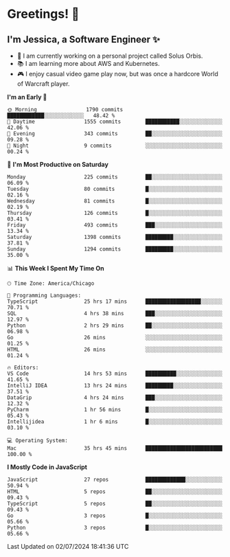 # Greetings! 🧠

## I'm Jessica, a Software Engineer :sparkles:

- 🌟 I am currently working on a personal project called Solus Orbis.
- 📚 I am learning more about AWS and Kubernetes.
- 🎮 I enjoy casual video game play now, but was once a hardcore World of Warcraft player.

<!--START_SECTION:waka-->
**I'm an Early 🐤** 

```text
🌞 Morning                1790 commits        ████████████░░░░░░░░░░░░░   48.42 % 
🌆 Daytime                1555 commits        ███████████░░░░░░░░░░░░░░   42.06 % 
🌃 Evening                343 commits         ██░░░░░░░░░░░░░░░░░░░░░░░   09.28 % 
🌙 Night                  9 commits           ░░░░░░░░░░░░░░░░░░░░░░░░░   00.24 % 
```
📅 **I'm Most Productive on Saturday** 

```text
Monday                   225 commits         ██░░░░░░░░░░░░░░░░░░░░░░░   06.09 % 
Tuesday                  80 commits          █░░░░░░░░░░░░░░░░░░░░░░░░   02.16 % 
Wednesday                81 commits          █░░░░░░░░░░░░░░░░░░░░░░░░   02.19 % 
Thursday                 126 commits         █░░░░░░░░░░░░░░░░░░░░░░░░   03.41 % 
Friday                   493 commits         ███░░░░░░░░░░░░░░░░░░░░░░   13.34 % 
Saturday                 1398 commits        █████████░░░░░░░░░░░░░░░░   37.81 % 
Sunday                   1294 commits        █████████░░░░░░░░░░░░░░░░   35.00 % 
```


📊 **This Week I Spent My Time On** 

```text
🕑︎ Time Zone: America/Chicago

💬 Programming Languages: 
TypeScript               25 hrs 17 mins      ██████████████████░░░░░░░   70.71 % 
SQL                      4 hrs 38 mins       ███░░░░░░░░░░░░░░░░░░░░░░   12.97 % 
Python                   2 hrs 29 mins       ██░░░░░░░░░░░░░░░░░░░░░░░   06.98 % 
Go                       26 mins             ░░░░░░░░░░░░░░░░░░░░░░░░░   01.25 % 
HTML                     26 mins             ░░░░░░░░░░░░░░░░░░░░░░░░░   01.24 % 

🔥 Editors: 
VS Code                  14 hrs 53 mins      ██████████░░░░░░░░░░░░░░░   41.65 % 
IntelliJ IDEA            13 hrs 24 mins      █████████░░░░░░░░░░░░░░░░   37.51 % 
DataGrip                 4 hrs 24 mins       ███░░░░░░░░░░░░░░░░░░░░░░   12.32 % 
PyCharm                  1 hr 56 mins        █░░░░░░░░░░░░░░░░░░░░░░░░   05.43 % 
Intellijidea             1 hr 6 mins         █░░░░░░░░░░░░░░░░░░░░░░░░   03.10 % 

💻 Operating System: 
Mac                      35 hrs 45 mins      █████████████████████████   100.00 % 
```

**I Mostly Code in JavaScript** 

```text
JavaScript               27 repos            █████████████░░░░░░░░░░░░   50.94 % 
HTML                     5 repos             ██░░░░░░░░░░░░░░░░░░░░░░░   09.43 % 
TypeScript               5 repos             ██░░░░░░░░░░░░░░░░░░░░░░░   09.43 % 
Go                       3 repos             █░░░░░░░░░░░░░░░░░░░░░░░░   05.66 % 
Python                   3 repos             █░░░░░░░░░░░░░░░░░░░░░░░░   05.66 % 
```




 Last Updated on 02/07/2024 18:41:36 UTC
<!--END_SECTION:waka-->

<!--
**jessikuh/jessikuh** is a ✨ _special_ ✨ repository because its `README.md` (this file) appears on your GitHub profile.

Here are some ideas to get you started:

- 🔭 I’m currently working on ...
- 🌱 I’m currently learning ...
- 👯 I’m looking to collaborate on ...
- 🤔 I’m looking for help with ...
- 💬 Ask me about ...
- 📫 How to reach me: ...
- 😄 Pronouns: ...
- ⚡ Fun fact: ...
-->
